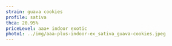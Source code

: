 ```yaml
---
strain: guava cookies
profile: sativa
thca: 20.95%
priceLevel: aaa+ indoor exotic
photo1: ../img/aaa-plus-indoor-ex_sativa_guava-cookies.jpeg
---
```

